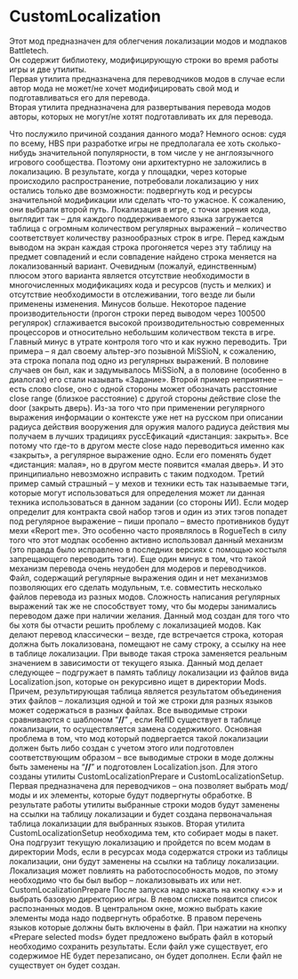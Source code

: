 # CustomLocalization
Этот мод предназначен для облегчения локализации модов и модпаков Battletech.<br/>
Он содержит библиотеку, модифицирующую строки во время работы игры и две утилиты.<br/>
Первая утилита предназначена для переводчиков модов в случае если автор мода не может/не хочет модифицировать свой мод и подготавливаться его для перевода.<br/>
Вторая утилита предназначена для развертывания перевода модов авторы, которых не могут/не хотят подготавливать их для перевода.<br/>

Что послужило причиной создания данного мода?
Немного основ: судя по всему, HBS при разработке игры не предполагала ее хоть сколько-нибудь значительной популярности, в том числе у не англоязычного игрового сообщества.
Поэтому они архитектурно не заложились в локализацию. В результате, когда у площадки, через которые происходило распространение, потребовали локализацию у них остались только две возможности: подвергнуть код и ресурсы значительной модификации или сделать что-то ужасное. К сожалению, они выбрали второй путь. 
Локализация в игре, с точки зрения кода, выглядит так – для каждого поддерживаемого языка загружается таблица с огромным количеством регулярных выражений – количество соответствует количеству разнообразных строк в игре. Перед каждым выводом на экран каждая строка прогоняется через эту таблицу на предмет совпадений и если совпадение найдено строка меняется  на локализованный вариант. Очевидным (пожалуй, единственным) плюсом этого варианта является отсутствие необходимости в многочисленных модификациях кода и ресурсов (пусть и мелких) и отсутствие необходимости в отслеживании, того везде ли были применены изменения. Минусов больше. Некоторое падение производительности (прогон строки перед выводом через 100500 регулярок) сглаживается высокой производительностью современных процессоров и относительно небольшим количеством текста в игре.  Главный минус в утрате контроля того что и как нужно переводить. Три примера – я дал своему альтер-эго позывной MiSSioN, к сожалению, эта строка попала под одно из регулярных выражений. В половине случаев он был, как и задумывалось MiSSioN, а в половине (особенно в диалогах) его стали называть «Задание». Второй пример неприятнее – есть слово close, оно с одной стороны может обозначать расстояние close range (близкое расстояние) с другой стороны действие close the door  (закрыть дверь). Из-за того что при применении регулярного выражения информации о контексте уже нет на русском при описании радиуса действия вооружения для оружия малого радиуса действия мы получаем в лучших традициях руссЕфикаций «дистанция: закрыть». Все потому что где-то в другом месте close надо переводиться именно как «закрыть», а регулярное выражение одно. Если его поменять будет «дистанция: малая», но в другом месте появится «малая дверь». И это принципиально невозможно исправить с таким подходом. Третий пример самый страшный – у мехов и техники есть так называемые тэги, которые могут использоваться для определения может ли данная техника использоваться в данном задании (со стороны ИИ). Если модер определит для контракта свой набор тэгов и один из этих тэгов попадет под регулярное выражение – пиши пропало – вместо противников будут мехи «Report me». Это особенно часто проявлялось в RogueTech в силу того что этот модпак особенно активно использовал данный механизм (это правда было исправлено в последних версиях с помощью костыля запрещающего переводить тэги). 
Еще один минус в том, что такой механизм перевода очень неудобен для модеров и переводчиков. Файл, содержащий регулярные выражения один и нет механизмов позволяющих его сделать модульным, т.е. совместить несколько файлов перевода из разных модов. Сложность написания регулярных выражений так же не способствует тому, что бы модеры занимались переводом даже при наличии желания. 
Данный мод создан для того что бы хотя бы отчасти решить проблему с локализацией модов.
Как делают перевод классически – везде, где встречается строка, которая должна быть локализована, помещают не саму строку, а ссылку на нее в таблице локализации. При выводе такая строка заменяется реальным значением в зависимости от текущего языка. 
Данный мод делает следующее – подгружает в память таблицу локализации из файлов вида Localization.json, которые он рекурсивно ищет в директории Mods. Причем, результирующая таблица является результатом объединения этих файлов – локализция одной и той же строки для разных языков может содержаться в разных файлах. 
Все выводимые строки сравниваются с шаблоном “__/<RefID>/__” , если RefID существует в таблице локализации, то осуществляется замена содержимого. 
Основная проблема в том, что мод который подвергается такой локализации должен быть либо создан с учетом этого или подготовлен соответствующим образом – все выводимые строки в моде должны быть заменены на “__/<RefID>/__” и подготовлен Localization.json. 
Для этого созданы утилиты CustomLocalizationPrepare и CustomLocalizationSetup. Первая предназначена для переводчиков – она позволяет выбрать мод/моды и их элементы, которые будут подвергнуты обработке. В результате работы утилиты выбранные строки модов будут заменены на ссылки на таблицу локализации и будет создана первоначальная таблица локализации для выбранных языков. 
Вторая утилита CustomLocalizationSetup необходима тем, кто собирает моды в пакет. Она подгрузит текущую локализацию и пройдется по всем модам в директории Mods, если в ресурсах мода содержатся строки из таблицы локализации, они будут заменены на ссылки на таблицу локализации. Локализация может повлиять на работоспособность модов, по этому необходимо что бы был выбор – локализовывать их или нет. 
CustomLocalizationPrepare 
После запуска надо нажать на кнопку «>»  и выбрать базовую директорию игры. В левом списке появится список распознанных модов. В центральном окне, можно выбрать какие элементы мода надо подвергнуть обработке. В правом перечень языков которые должны быть включены в файл. 
При нажатии на кнопку «Prepare selected mods» будет предложено выбрать файл в который необходимо сохранить результаты. Если файл уже существует, его содержимое НЕ будет перезаписано, он будет дополнен. Если файл не существует он будет создан. 
